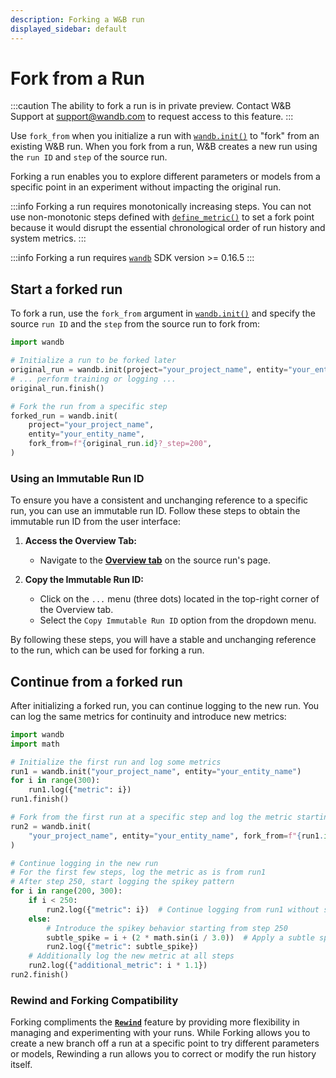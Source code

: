 ```yaml
---
description: Forking a W&B run
displayed_sidebar: default
---
```


# Fork from a Run
:::caution
The ability to fork a run is in private preview. Contact W&B Support at support@wandb.com to request access to this feature.
:::

Use `fork_from` when you initialize a run with [`wandb.init()`](../../ref/python/init.md) to "fork" from an existing W&B run. When you fork from a run, W&B creates a new run using the `run ID` and `step` of the source run.

Forking a run enables you to explore different parameters or models from a specific point in an experiment without impacting the original run.

:::info
Forking a run requires monotonically increasing steps. You can not use non-monotonic steps defined with [`define_metric()`](https://docs.wandb.ai/ref/python/run#define_metric) to set a fork point because it would disrupt the essential chronological order of run history and system metrics.
:::

:::info
Forking a run requires [`wandb`](https://pypi.org/project/wandb/) SDK version >= 0.16.5
:::

## Start a forked run

To fork a run, use the `fork_from` argument in [`wandb.init()`](../../ref/python/init.md) and specify the source `run ID` and the `step` from the source run to fork from:

```python
import wandb

# Initialize a run to be forked later
original_run = wandb.init(project="your_project_name", entity="your_entity_name")
# ... perform training or logging ...
original_run.finish()

# Fork the run from a specific step
forked_run = wandb.init(
    project="your_project_name",
    entity="your_entity_name",
    fork_from=f"{original_run.id}?_step=200",
)
```

### Using an Immutable Run ID

To ensure you have a consistent and unchanging reference to a specific run, you can use an immutable run ID. Follow these steps to obtain the immutable run ID from the user interface:

1. **Access the Overview Tab:**
   - Navigate to the [**Overview tab**](https://docs.wandb.ai/guides/app/pages/run-page#overview-tab) on the source run's page.

2. **Copy the Immutable Run ID:**
   - Click on the `...` menu (three dots) located in the top-right corner of the Overview tab.
   - Select the `Copy Immutable Run ID` option from the dropdown menu.

By following these steps, you will have a stable and unchanging reference to the run, which can be used for forking a run.

## Continue from a forked run
After initializing a forked run, you can continue logging to the new run. You can log the same metrics for continuity and introduce new metrics:

```python
import wandb
import math

# Initialize the first run and log some metrics
run1 = wandb.init("your_project_name", entity="your_entity_name")
for i in range(300):
    run1.log({"metric": i})
run1.finish()

# Fork from the first run at a specific step and log the metric starting from step 200
run2 = wandb.init(
    "your_project_name", entity="your_entity_name", fork_from=f"{run1.id}?_step=200"
)

# Continue logging in the new run
# For the first few steps, log the metric as is from run1
# After step 250, start logging the spikey pattern
for i in range(200, 300):
    if i < 250:
        run2.log({"metric": i})  # Continue logging from run1 without spikes
    else:
        # Introduce the spikey behavior starting from step 250
        subtle_spike = i + (2 * math.sin(i / 3.0))  # Apply a subtle spikey pattern
        run2.log({"metric": subtle_spike})
    # Additionally log the new metric at all steps
    run2.log({"additional_metric": i * 1.1})
run2.finish()
```

### Rewind and Forking Compatibility

Forking compliments the [**`Rewind`**](https://docs.wandb.ai/guides/runs/rewind) feature by providing more flexibility in managing and experimenting with your runs. While Forking allows you to create a new branch off a run at a specific point to try different parameters or models, Rewinding a run allows you to correct or modify the run history itself.